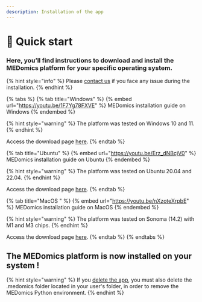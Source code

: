 ```yaml
---
description: Installation of the app
---
```


# 👊 Quick start

### Here, you’ll find instructions to download and install the MEDomics platform for your specific operating system.

{% hint style="info" %}
Please [contact us](forms/contact-us.md) if you face any issue during the installation.
{% endhint %}

{% tabs %}
{% tab title="Windows" %}
{% embed url="https://youtu.be/1F7Yg78FXVE" %}
MEDomics installation guide on Windows
{% endembed %}

{% hint style="warning" %}
The platform was tested on Windows 10 and 11.&#x20;
{% endhint %}

Access the download page [here](https://medomicslab.com/#download).
{% endtab %}

{% tab title="Ubuntu" %}
{% embed url="https://youtu.be/Erz_dNBcjV0" %}
MEDomics installation guide on Ubuntu
{% endembed %}

{% hint style="warning" %}
The platform was tested on Ubuntu 20.04 and 22.04.
{% endhint %}

Access the download page [here](https://medomicslab.com/#download).
{% endtab %}

{% tab title="MacOS " %}
{% embed url="https://youtu.be/nXzoteXrpbE" %}
MEDomics installation guide on MacOS
{% endembed %}

{% hint style="warning" %}
The platform was tested on Sonoma (14.2) with M1 and M3 chips.&#x20;
{% endhint %}

Access the download page [here](https://medomicslab.com/#download).
{% endtab %}
{% endtabs %}

## The MEDomics platform is now installed on your system !

{% hint style="warning" %}
If you [delete the app](https://medomics-udes.gitbook.io/medomicslab-docs/troubleshooting#how-to-remove-the-app), you must also delete the .medomics folder located in your user's folder, in order to remove the MEDomics Python environment.
{% endhint %}

